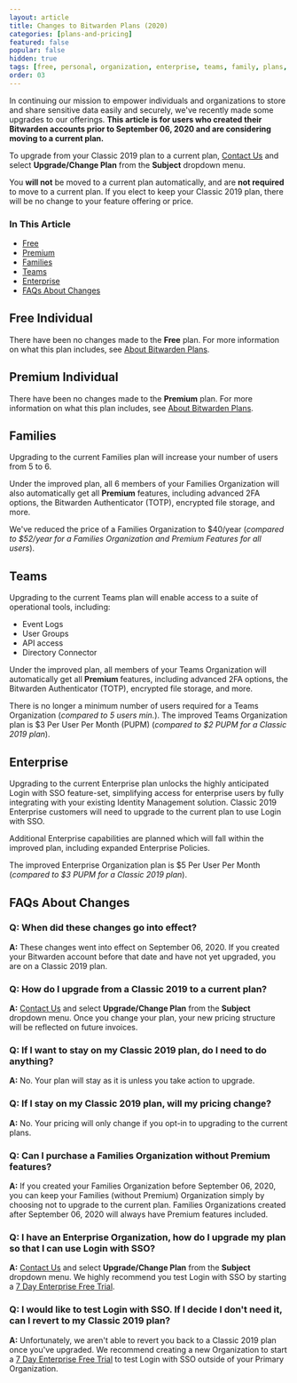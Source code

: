 ```yaml
---
layout: article
title: Changes to Bitwarden Plans (2020)
categories: [plans-and-pricing]
featured: false
popular: false
hidden: true
tags: [free, personal, organization, enterprise, teams, family, plans, subscription]
order: 03
---
```

In continuing our mission to empower individuals and organizations to store and share sensitive data easily and securely, we've recently made some upgrades to our offerings. **This article is for users who created their Bitwarden accounts prior to September 06, 2020 and are considering moving to a current plan.**

To upgrade from your Classic 2019 plan to a current plan, [Contact Us](https://bitwarden.com/contact/) and select **Upgrade/Change Plan** from the **Subject** dropdown menu.

You **will not** be moved to a current plan automatically, and are **not required** to move to a current plan. If you elect to keep your Classic 2019 plan, there will be no change to your feature offering or price.

### In This Article

- [Free](#free)
- [Premium](#premium)
- [Families](#families)
- [Teams](#teams)
- [Enterprise](#enterprise)
- [FAQs About Changes](#faqs-about-changes)

## Free Individual

There have been no changes made to the **Free** plan. For more information on what this plan includes, see [About Bitwarden Plans](https://bitwarden.com/help/article/about-bitwarden-plans/).

## Premium Individual

There have been no changes made to the **Premium** plan. For more information on what this plan includes, see [About Bitwarden Plans](https://bitwarden.com/help/article/about-bitwarden-plans/).

## Families

Upgrading to the current Families plan will increase your number of users from 5 to 6.

Under the improved plan, all 6 members of your Families Organization will also automatically get all **Premium** features, including advanced 2FA options, the Bitwarden Authenticator (TOTP), encrypted file storage, and more.

We've reduced the price of a Families Organization to $40/year (*compared to $52/year for a Families Organization and Premium Features for all users*).

## Teams

Upgrading to the current Teams plan will enable access to a suite of operational tools, including:

- Event Logs
- User Groups
- API access
- Directory Connector

Under the improved plan, all members of your Teams Organization will automatically get all **Premium** features, including advanced 2FA options, the Bitwarden Authenticator (TOTP), encrypted file storage, and more.

There is no longer a minimum number of users required for a Teams Organization (*compared to 5 users min.*). The improved Teams Organization plan is $3 Per User Per Month (PUPM) (*compared to $2 PUPM for a Classic 2019 plan*).

## Enterprise

Upgrading to the current Enterprise plan unlocks the highly anticipated Login with SSO feature-set, simplifying access for enterprise users by fully integrating with your existing Identity Management solution. Classic 2019 Enterprise customers will need to upgrade to the current plan to use Login with SSO.

Additional Enterprise capabilities are planned which will fall within the improved plan, including expanded Enterprise Policies.

The improved Enterprise Organization plan is $5 Per User Per Month (*compared to $3 PUPM for a Classic 2019 plan*).

## FAQs About Changes

### Q: When did these changes go into effect?

**A:** These changes went into effect on September 06, 2020. If you created your Bitwarden account before that date and have not yet upgraded, you are on a Classic 2019 plan.

### Q: How do I upgrade from a Classic 2019 to a current plan?

**A:** [Contact Us](https://bitwarden.com/contact/) and select **Upgrade/Change Plan** from the **Subject** dropdown menu. Once you change your plan, your new pricing structure will be reflected on future invoices.

### Q: If I want to stay on my Classic 2019 plan, do I need to do anything?

**A:** No. Your plan will stay as it is unless you take action to upgrade.

### Q: If I stay on my Classic 2019 plan, will my pricing change?

**A:** No. Your pricing will only change if you opt-in to upgrading to the current plans.

### Q: Can I purchase a Families Organization without Premium features?

**A:** If you created your Families Organization before September 06, 2020, you can keep your Families (without Premium) Organization simply by choosing not to upgrade to the current plan. Families Organizations created after September 06, 2020 will always have Premium features included.

### Q: I have an Enterprise Organization, how do I upgrade my plan so that I can use Login with SSO?

**A:** [Contact Us](https://bitwarden.com/contact/) and select **Upgrade/Change Plan** from the **Subject** dropdown menu. We highly recommend you test Login with SSO by starting a [7 Day Enterprise Free Trial](https://bitwarden.com/help/article/enterprise-free-trial).

### Q: I would like to test Login with SSO. If I decide I don't need it, can I revert to my Classic 2019 plan?

**A:** Unfortunately, we aren't able to revert you back to a Classic 2019 plan once you've upgraded. We recommend creating a new Organization to start a [7 Day Enterprise Free Trial](https://bitwarden.com/help/article/enterprise-free-trial/) to test Login with SSO outside of your Primary Organization.
